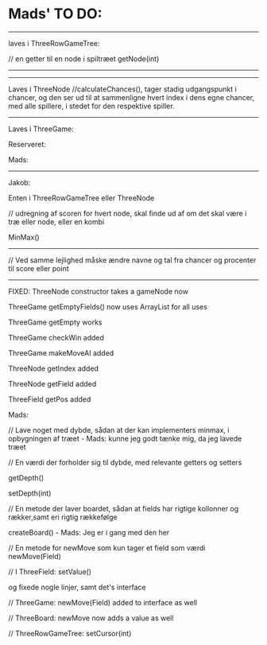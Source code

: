 # Mads' TO DO:


_____________________________________________________________________________________________________________

laves i ThreeRowGameTree:





// en getter til en node i spiltræet
getNode(int)

-----------------------
____________________________________________________________________________________________
Laves i ThreeNode
//calculateChances(), tager stadig udgangspunkt i chancer, og den ser ud til at sammenligne hvert index i dens egne chancer, med alle spillere, i stedet for den respektive spiller.
____________________________________________________________________________________________

Laves i ThreeGame:






Reserveret:

Mads:






____________________________________________________________________________________________
Jakob:

Enten i ThreeRowGameTree eller ThreeNode

// udregning af scoren for hvert node, skal finde ud af om det skal være i træ eller node, eller en kombi

MinMax()

-------------------

// Ved samme lejlighed måske ændre navne og tal fra chancer og procenter til score eller point
____________________________________________________________________________________________
FIXED:
ThreeNode constructor takes a gameNode now

ThreeGame getEmptyFields() now uses ArrayList for all uses

ThreeGame getEmpty works

ThreeGame checkWin added

ThreeGame makeMoveAI added

ThreeNode getIndex added

ThreeNode getField added

ThreeField getPos added

Mads:

// Lave noget med dybde, sådan at der kan implementers minmax, i opbygningen af træet - Mads: kunne jeg godt tænke mig, da jeg lavede træet

// En værdi der forholder sig til dybde, med relevante getters og setters

getDepth()

setDepth(int)

// En metode der laver boardet, sådan at fields har rigtige kollonner og rækker,samt eri rigtig rækkefølge

createBoard() - Mads: Jeg er i gang med den her

// En metode for newMove som kun tager et field som værdi
newMove(Field)

// I ThreeField:
setValue()

og fixede nogle linjer, samt det's interface

// ThreeGame:
newMove(Field)
added to interface as well

// ThreeBoard:
newMove now adds a value as well

// ThreeRowGameTree:
setCursor(int)

